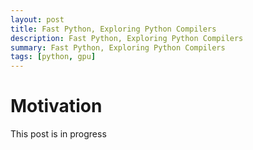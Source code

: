 ```yaml
---
layout: post
title: Fast Python, Exploring Python Compilers
description: Fast Python, Exploring Python Compilers
summary: Fast Python, Exploring Python Compilers
tags: [python, gpu]
---
```



# Motivation

This post is in progress